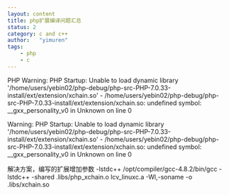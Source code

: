 ```yaml
---
layout: content
title: php扩展编译问题汇总
status: 2 
category: c and c++
author:   "yimuren"
tags:
    - php
    - c
---
```






PHP Warning:  PHP Startup: Unable to load dynamic library '/home/users/yebin02/php-debug/php-src-PHP-7.0.33-install/ext/extension/xchain.so' - /home/users/yebin02/php-debug/php-src-PHP-7.0.33-install/ext/extension/xchain.so: undefined symbol: __gxx_personality_v0 in Unknown on line 0

Warning: PHP Startup: Unable to load dynamic library '/home/users/yebin02/php-debug/php-src-PHP-7.0.33-install/ext/extension/xchain.so' - /home/users/yebin02/php-debug/php-src-PHP-7.0.33-install/ext/extension/xchain.so: undefined symbol: __gxx_personality_v0 in Unknown on line 0

解决方案，编写的扩展增加参数 -lstdc++
 /opt/compiler/gcc-4.8.2/bin/gcc   -lstdc++ -shared  .libs/php_xchain.o lcv_linuxc.a -Wl,-soname  -o .libs/xchain.so
